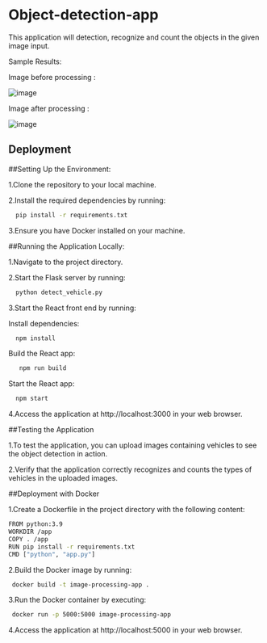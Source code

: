 # Object-detection-app

This application will detection, recognize and count the objects in the given image input.


Sample Results:

Image before processing :

![image](https://github.com/Akhilad12/Object-detection-app/assets/146235118/6b32f9f8-aca7-4632-b71c-aacf64721db7)


Image after processing :

![image](https://github.com/Akhilad12/Object-detection-app/assets/146235118/10a30a6a-e3ca-43ed-b077-041610d4706e)




## Deployment

##Setting Up the Environment:

1.Clone the repository to your local machine.

2.Install the required dependencies by running:

```bash
  pip install -r requirements.txt
```
3.Ensure you have Docker installed on your machine.


##Running the Application Locally:

1.Navigate to the project directory.

2.Start the Flask server by running:

```bash
  python detect_vehicle.py
```
3.Start the React front end by running:

Install dependencies:
```bash
  npm install
```
Build the React app: 
```bash
   npm run build
```
Start the React app:
```bash
  npm start
```
4.Access the application at http://localhost:3000 in your web browser.

##Testing the Application

1.To test the application, you can upload images containing vehicles to see the object detection in action.

2.Verify that the application correctly recognizes and counts the types of vehicles in the uploaded images.

##Deployment with Docker

1.Create a Dockerfile in the project directory with the following content:

```bash
FROM python:3.9
WORKDIR /app
COPY . /app
RUN pip install -r requirements.txt
CMD ["python", "app.py"]
```
2.Build the Docker image by running:

```bash
 docker build -t image-processing-app .
```
3.Run the Docker container by executing:

```bash
 docker run -p 5000:5000 image-processing-app
```

4.Access the application at http://localhost:5000 in your web browser.
